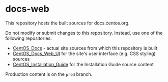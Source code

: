 # docs-web
This repository hosts the built sources for docs.centos.org.

Do not modify or submit changes to this repository. Instead, use one of the following repositories:

* [CentOS_Docs](https://github.com/CentOS/docs) - actual site sources from which this repository is built
* [CentOS_Docs_Web_UI](https://github.com/CentOS/docs-web-ui) for the site's user interface (e.g. CSS styling) sources
* [CentOS_Installation_Guide](https://github.com/CentOS/docs-installation-guide) for the Installation Guide source content

Production content is on the `prod` branch.
